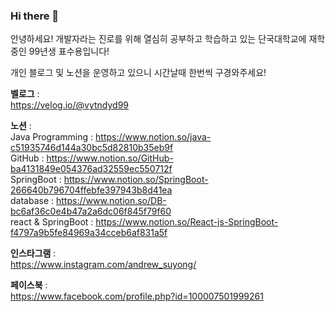 ### Hi there 👋

안녕하세요! 개발자라는 진로를 위해 열심히 공부하고 학습하고 있는 단국대학교에 재학중인 99년생 표수용입니다!

개인 블로그 및 노션을 운영하고 있으니 시간날때 한번씩 구경와주세요! 

**벨로그** : <br/>
https://velog.io/@vytndyd99

**노션** : 
<br/>
Java Programming : https://www.notion.so/java-c51935746d144a30bc5d82810b35eb9f
<br/>
GitHub : https://www.notion.so/GitHub-ba4131849e054376ad32559ec550712f
<br/>
SpringBoot : https://www.notion.so/SpringBoot-266640b796704ffebfe397943b8d41ea
<br/>
database : https://www.notion.so/DB-bc6af36c0e4b47a2a6dc06f845f79f60
<br/>
react & SpringBoot : https://www.notion.so/React-js-SpringBoot-f4797a9b5fe84969a34cceb6af831a5f
<br/>

**인스타그램** : <br/>
https://www.instagram.com/andrew_suyong/

**페이스북** : <br/>
https://www.facebook.com/profile.php?id=100007501999261
